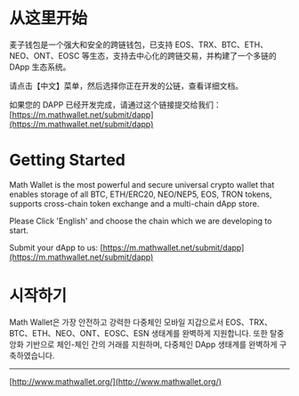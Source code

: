 # 从这里开始

麦子钱包是一个强大和安全的跨链钱包，已支持 EOS、TRX、BTC、ETH、NEO、ONT、EOSC 等生态，支持去中心化的跨链交易，并构建了一个多链的 DApp 生态系统。

请点击【中文】菜单，然后选择你正在开发的公链，查看详细文档。

如果您的 DAPP 已经开发完成，请通过这个链接提交给我们：[https://m.mathwallet.net/submit/dapp](https://m.mathwallet.net/submit/dapp)

# Getting Started

Math Wallet is the most powerful and secure universal crypto wallet that enables storage of all BTC, ETH/ERC20, NEO/NEP5, EOS, TRON tokens, supports cross-chain token exchange and a multi-chain dApp store.

Please Click 'English' and choose the chain which we are developing to start.

Submit your dApp to us: [https://m.mathwallet.net/submit/dapp](https://m.mathwallet.net/submit/dapp)

# 시작하기

Math Wallet은 가장 안전하고 강력한 다중체인 모바일 지갑으로서 EOS、TRX、BTC、ETH、NEO、ONT、EOSC、ESN 생태계를 완벽하게 지원합니다. 또한 탈중앙화 기반으로 체인-체인 간의 거래를 지원하며, 다중체인 DApp 생태계를 완벽하게 구축하였습니다.

---

[http://www.mathwallet.org/](http://www.mathwallet.org/)